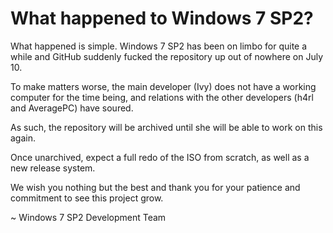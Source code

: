 # What happened to Windows 7 SP2?
What happened is simple. Windows 7 SP2 has been on limbo for quite a while and GitHub suddenly fucked the repository up out of nowhere on July 10.

To make matters worse, the main developer (Ivy) does not have a working computer for the time being, and relations with the other developers (h4rl and AveragePC) have soured.

As such, the repository will be archived until she will be able to work on this again.

Once unarchived, expect a full redo of the ISO from scratch, as well as a new release system.

We wish you nothing but the best and thank you for your patience and commitment to see this project grow.

~ Windows 7 SP2 Development Team
